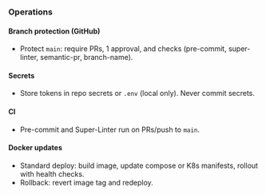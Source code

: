 ### Operations

#### Branch protection (GitHub)
- Protect `main`: require PRs, 1 approval, and checks (pre-commit, super-linter, semantic-pr, branch-name).

#### Secrets
- Store tokens in repo secrets or `.env` (local only). Never commit secrets.

#### CI
- Pre-commit and Super-Linter run on PRs/push to `main`.

#### Docker updates
- Standard deploy: build image, update compose or K8s manifests, rollout with health checks.
- Rollback: revert image tag and redeploy.


